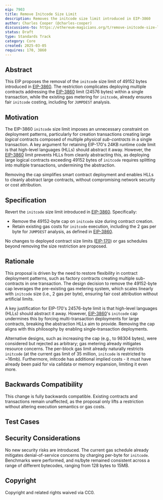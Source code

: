 ```yaml
---
eip: 7903
title: Remove Initcode Size Limit
description: Removes the initcode size limit introduced in EIP-3860
author: Charles Cooper (@charles-cooper)
discussions-to: https://ethereum-magicians.org/t/remove-initcode-size-limit/23066
status: Draft
type: Standards Track
category: Core
created: 2025-03-05
requires: 170, 3860
---
```


## Abstract

This EIP proposes the removal of the `initcode` size limit of 49152 bytes introduced in [EIP-3860](./eip-3860.md). The restriction complicates deploying multiple contracts addressing the [EIP-3860](./eip-3860.md) limit (24576 bytes) within a single transaction, while the existing gas metering for `initcode`, already ensures fair `initcode` costing, including for `JUMPDEST` analysis.

## Motivation

The EIP-3860 `initcode` size limit imposes an unnecessary constraint on deployment patterns, particularly for creation transactions creating large _logical_ contracts composed of multiple _physical sub-contracts_ in a single transaction.
A key argument for retaining EIP-170's 24KB runtime code limit is that high-level languages (HLLs) should abstract it away.
However, the [EIP-3860](./eip-3860.md) limit prevents HLLs from cleanly abstracting this, as deploying large logical contracts exceeding 49152 bytes of `initcode` requires splitting into multiple transactions, undermining the abstraction.

Removing the cap simplifies smart contract deployment and enables HLLs to cleanly abstract large contracts, without compromising network security or cost attribution.

## Specification

Revert the `initcode` size limit introduced in [EIP-3860](./eip-3860.md). Specifically:

- Remove the 49152-byte cap on `initcode` size during contract creation.
- Retain existing gas costs for `initcode` execution, including the 2 gas per byte for `JUMPDEST` analysis, as defined in [EIP-3860](./eip-3860.md).

No changes to deployed contract size limits ([EIP-170](./eip-170.md)) or gas schedules beyond removing the size restriction are proposed.

## Rationale

This proposal is driven by the need to restore flexibility in contract deployment patterns, such as factory contracts creating multiple sub-contracts in one transaction. The design decision to remove the 49152-byte cap leverages the pre-existing gas metering system, which scales linearly with `initcode` size (i.e., 2 gas per byte), ensuring fair cost attribution without artificial limits.

A key justification for EIP-170's 24576-byte limit is that high-level languages (HLLs) should abstract it away. However, [EIP-3860](./eip-3860.md)'s `initcode` cap undermines this by forcing multi-transaction deployments for large contracts, breaking the abstraction HLLs aim to provide. Removing the cap aligns with this philosophy by enabling single-transaction deployments.

Alternative designs, such as increasing the cap (e.g., to 98304 bytes), were considered but rejected as arbitrary; gas metering already mitigates resource concerns. The per-block gas limit already naturally restricts `initcode` (at the current gas limit of 35 million, `initcode` is restricted to ~16mb). Furthermore, initcode has additional implied costs - it must have already been paid for via calldata or memory expansion, limiting it even more.

## Backwards Compatibility

This change is fully backwards compatible. Existing contracts and transactions remain unaffected, as the proposal only lifts a restriction without altering execution semantics or gas costs.

## Test Cases

## Security Considerations

No new security risks are introduced. The current gas schedule already mitigates denial-of-service concerns by charging per-byte for `initcode`. Benchmarks were performed, and ns/byte remained consistent across a range of different bytecodes, ranging from 128 bytes to 15MB.

## Copyright

Copyright and related rights waived via CC0.
